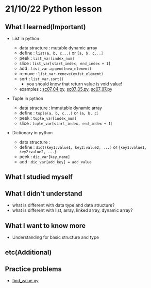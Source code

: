 # 21/10/22 Python lesson

## What I learned(Important)

* List in python
  * data structure : mutable dynamic array
  * define : `list(a, b, c...)` or `[a, b, c...]`
  * peek : `list_var[index_num]`
  * slice : `list_var[start_index, end_index + 1]`
  * add : `list_var.append(new_element)`
  * remove : `list_var.remove(exist_element)`
  * sort : `list_var.sort()`
    * you should know that return value is void value!
  * examples : [sc07_04.py](sc07_04.py), [sc07_05.py](sc07_05.py), [sc07_07.py](sc07_07.py)

* Tuple in python
  * data structure : immutable dynamic array
  * define : `tuple(a, b, c...)` or `(a, b, c)`
  * peek : `tuple_var[index_num]`
  * slice : `tuple_var[start_index, end_index + 1]`

* Dictionary in python
  * data structure :
  * define : `dict(key1:value1, key2:value2, ...)` or `{key1:value1, key2:value2, ...}`
  * peek : `dic_var[key_name]`
  * add : `dic_var[add_key] = add_value`

## What I studied myself

## What I didn't understand

* what is different with data type and data structure?
* what is different with list, array, linked array, dynamic array?

## What I want to know more

* Understanding for basic structure and type

## etc(Additional)

## Practice problems

* [find_value.py](find_value.py)
